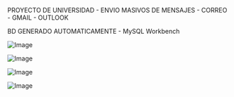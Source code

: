PROYECTO DE UNIVERSIDAD - ENVIO MASIVOS DE MENSAJES - CORREO - GMAIL - OUTLOOK 

BD GENERADO AUTOMATICAMENTE - MySQL Workbench

![Image](https://github.com/user-attachments/assets/4058eaca-d17a-4e9c-80b2-2c1425a60455)

![Image](https://github.com/user-attachments/assets/435ea4f4-71b7-4a70-aced-cd62df779e4b)

![Image](https://github.com/user-attachments/assets/ebe1e633-1d3d-4b91-99d1-15ace67af729)

![Image](https://github.com/user-attachments/assets/ee63711b-a424-4a36-819f-51ec38a63c51)



